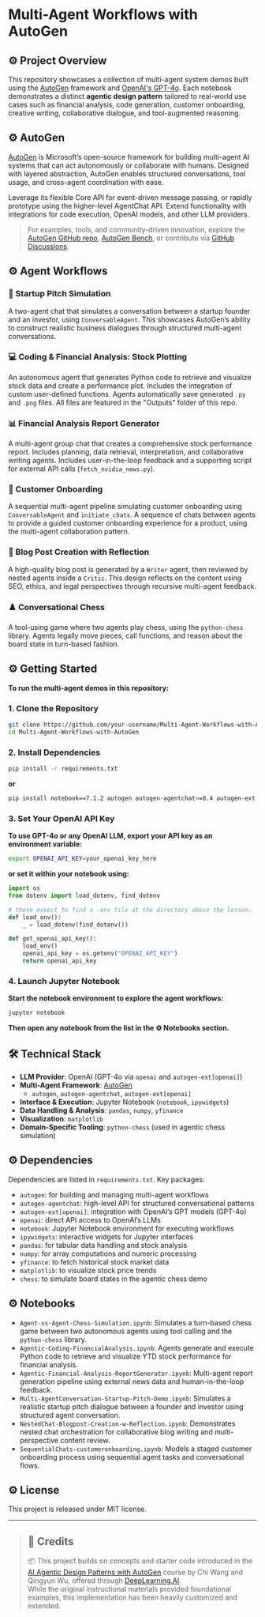 # Multi-Agent Workflows with AutoGen
## ⚙️ Project Overview

This repository showcases a collection of multi-agent system demos built using the [AutoGen](https://github.com/microsoft/autogen) framework and [OpenAI's GPT-4o](https://openai.com/index/gpt-4o). Each notebook demonstrates a distinct **agentic design pattern** tailored to real-world use cases such as financial analysis, code generation, customer onboarding, creative writing, collaborative dialogue, and tool-augmented reasoning.

## ⚙️ AutoGen

[AutoGen](https://github.com/microsoft/autogen) is Microsoft’s open-source framework for building multi-agent AI systems that can act autonomously or collaborate with humans. Designed with layered abstraction, AutoGen enables structured conversations, tool usage, and cross-agent coordination with ease.

Leverage its flexible Core API for event-driven message passing, or rapidly prototype using the higher-level AgentChat API. Extend functionality with integrations for code execution, OpenAI models, and other LLM providers.

> For examples, tools, and community-driven innovation, explore the [AutoGen GitHub repo](https://github.com/microsoft/autogen), [AutoGen Bench](https://github.com/microsoft/autogen#autogen-bench), or contribute via [GitHub Discussions](https://github.com/microsoft/autogen/discussions).

## ⚙️ Agent Workflows

### 🤖 Startup Pitch Simulation
A two-agent chat that simulates a conversation between a startup founder and an investor, using `ConversableAgent`. This showcases AutoGen’s ability to construct realistic business dialogues through structured multi-agent conversations.

### 💻 Coding & Financial Analysis: Stock Plotting 
An autonomous agent that generates Python code to retrieve and visualize stock data and create a performance plot. Includes the integration of custom user-defined functions. Agents automatically save generated `.py` and `.png` files. All files are featured in the "Outputs" folder of this repo. 

### 📊 Financial Analysis Report Generator
A multi-agent group chat that creates a comprehensive stock performance report. Includes planning, data retrieval, interpretation, and collaborative writing agents. Includes user-in-the-loop feedback and a supporting script for external API calls (`fetch_nvidia_news.py`).

### 🧾 Customer Onboarding
A sequential multi-agent pipeline simulating customer onboarding using `ConversableAgent` and `initiate_chats`. A sequence of chats between agents to provide a guided customer onboarding experience for a product, using the multi-agent collaboration pattern.

### 📝 Blog Post Creation with Reflection
A high-quality blog post is generated by a `Writer` agent, then reviewed by nested agents inside a `Critic`. This design reflects on the content using SEO, ethics, and legal perspectives through recursive multi-agent feedback.

### ♟️ Conversational Chess
A tool-using game where two agents play chess, using the `python-chess` library. Agents legally move pieces, call functions, and reason about the board state in turn-based fashion.

## ⚙️ Getting Started
**To run the multi-agent demos in this repository:**

### 1. Clone the Repository
```bash
git clone https://github.com/your-username/Multi-Agent-Workflows-with-AutoGen.git
cd Multi-Agent-Workflows-with-AutoGen
``` 
### 2. Install Dependencies
```bash
pip install -r requirements.txt
```
**or**
```bash
pip install notebook==7.1.2 autogen autogen-agentchat>=0.4 autogen-ext[openai]>=0.4 chess==1.10.0 matplotlib numpy pandas yfinance openai ipywidgets
```
### 3. Set Your OpenAI API Key
**To use GPT-4o or any OpenAI LLM, export your API key as an environment variable:**
```bash
export OPENAI_API_KEY=your_openai_key_here
```
**or set it within your notebook using:**

```python
import os
from dotenv import load_dotenv, find_dotenv

# these expect to find a .env file at the directory above the lesson.                                                                                                                     # the format for that file is (without the comment)                                                                                                                                       #API_KEYNAME=AStringThatIsTheLongAPIKeyFromSomeService                                                                                                                                     
def load_env():
    _ = load_dotenv(find_dotenv())

def get_openai_api_key():
    load_env()
    openai_api_key = os.getenv("OPENAI_API_KEY")
    return openai_api_key
```
### 4. Launch Jupyter Notebook
**Start the notebook environment to explore the agent workflows:**
```bash
jupyter notebook
```
**Then open any notebook from the list in the ⚙️ Notebooks section.**

## 🛠️ Technical Stack

- **LLM Provider**: OpenAI (GPT-4o via `openai` and `autogen-ext[openai]`)
- **Multi-Agent Framework**: [AutoGen](https://github.com/microsoft/autogen)  
  - `autogen`, `autogen-agentchat`, `autogen-ext[openai]`
- **Interface & Execution**: Jupyter Notebook (`notebook`, `ipywidgets`)
- **Data Handling & Analysis**: `pandas`, `numpy`, `yfinance`
- **Visualization**: `matplotlib`
- **Domain-Specific Tooling**: `python-chess` (used in agentic chess simulation)

## ⚙️ Dependencies

Dependencies are listed in `requirements.txt`. Key packages:

* `autogen`: for building and managing multi-agent workflows
* `autogen-agentchat`: high-level API for structured conversational patterns
* `autogen-ext[openai]`: integration with OpenAI’s GPT models (GPT-4o)
* `openai`: direct API access to OpenAI’s LLMs
* `notebook`: Jupyter Notebook environment for executing workflows
* `ipywidgets`: interactive widgets for Jupyter interfaces
* `pandas`: for tabular data handling and stock analysis
* `numpy`: for array computations and numeric processing
* `yfinance`: to fetch historical stock market data
* `matplotlib`: to visualize stock price trends
* `chess`: to simulate board states in the agentic chess demo

## ⚙️ Notebooks

* `Agent-vs-Agent-Chess-Simulation.ipynb`: Simulates a turn-based chess game between two autonomous agents using tool calling and the `python-chess` library.  
* `Agentic-Coding-FinancialAnalysis.ipynb`: Agents generate and execute Python code to retrieve and visualize YTD stock performance for financial analysis.  
* `Agentic-Financial-Analysis-ReportGenerator.ipynb`: Multi-agent report generation pipeline using external news data and human-in-the-loop feedback.  
* `Multi-AgentConversation-Startup-Pitch-Demo.ipynb`: Simulates a realistic startup pitch dialogue between a founder and investor using structured agent conversation.  
* `NestedChat-Blogpost-Creation-w-Reflection.ipynb`: Demonstrates nested chat orchestration for collaborative blog writing and multi-perspective content review.  
* `SequentialChats-customeronboarding.ipynb`: Models a staged customer onboarding process using sequential agent tasks and conversational flows.  

## ⚙️ License
This project is released under MIT license. 

---
> ## 📌 Credits
> 📦  This project builds on concepts and starter code introduced in the [AI Agentic Design Patterns with AutoGen](https://www.deeplearning.ai/short-courses/ai-agentic-design-patterns-with-autogen/) course by Chi Wang and Qingyun Wu, offered through [DeepLearning.AI](https://www.deeplearning.ai/short-courses/).  
> While the original instructional materials provided foundational examples, this implementation has been heavily customized and extended.




